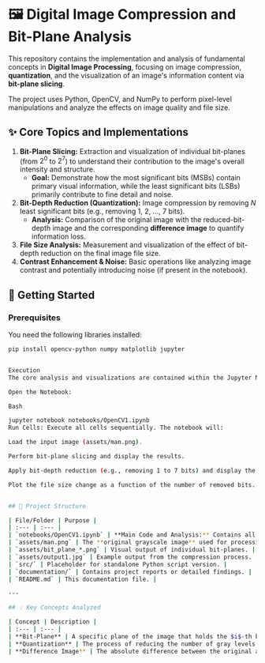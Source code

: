 # 🖼️ Digital Image Compression and Bit-Plane Analysis

This repository contains the implementation and analysis of fundamental concepts in **Digital Image Processing**, focusing on image compression, **quantization**, and the visualization of an image's information content via **bit-plane slicing**.

The project uses Python, OpenCV, and NumPy to perform pixel-level manipulations and analyze the effects on image quality and file size.

## ✨ Core Topics and Implementations

1.  **Bit-Plane Slicing:** Extraction and visualization of individual bit-planes (from $2^0$ to $2^7$) to understand their contribution to the image's overall intensity and structure.
    * **Goal:** Demonstrate how the most significant bits (MSBs) contain primary visual information, while the least significant bits (LSBs) primarily contribute to fine detail and noise.
2.  **Bit-Depth Reduction (Quantization):** Image compression by removing $N$ least significant bits (e.g., removing 1, 2, ..., 7 bits).
    * **Analysis:** Comparison of the original image with the reduced-bit-depth image and the corresponding **difference image** to quantify information loss.
3.  **File Size Analysis:** Measurement and visualization of the effect of bit-depth reduction on the final image file size.
4.  **Contrast Enhancement & Noise:** Basic operations like analyzing image contrast and potentially introducing noise (if present in the notebook).

## 🚀 Getting Started

### Prerequisites

You need the following libraries installed:

```bash
pip install opencv-python numpy matplotlib jupyter


Execution
The core analysis and visualizations are contained within the Jupyter Notebook.

Open the Notebook:

Bash

jupyter notebook notebooks/OpenCV1.ipynb
Run Cells: Execute all cells sequentially. The notebook will:

Load the input image (assets/man.png).

Perform bit-plane slicing and display the results.

Apply bit-depth reduction (e.g., removing 1 to 7 bits) and display the compressed images and difference maps.

Plot the file size change as a function of the number of removed bits.


## 📂 Project Structure

| File/Folder | Purpose |
| :--- | :--- |
| `notebooks/OpenCV1.ipynb` | **Main Code and Analysis:** Contains all the Python/OpenCV logic and visual explanations. |
| `assets/man.png` | The **original grayscale image** used for processing. |
| `assets/bit_plane_*.png` | Visual output of individual bit-planes. |
| `assets/output1.jpg` | Example output from the compression process. |
| `src/` | Placeholder for standalone Python script version. |
| `documentation/` | Contains project reports or detailed findings. |
| `README.md` | This documentation file. |

---

## 💡 Key Concepts Analyzed

| Concept | Description |
| :--- | :--- |
| **Bit-Plane** | A specific plane of the image that holds the $i$-th bit of every pixel value (e.g., the $8^{th}$ bit plane is the $2^7$ plane). |
| **Quantization** | The process of reducing the number of gray levels (e.g., from 256 to $2^{8-N}$) used to represent the image, directly linked to bit-depth reduction. |
| **Difference Image** | The absolute difference between the original and compressed image, visually highlighting the information lost due to quantization. |